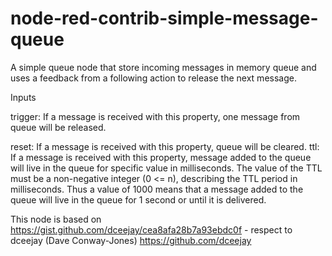 node-red-contrib-simple-message-queue
================================

A simple queue node that store incoming messages in memory queue and
uses a feedback from a following action to release the next message.

Inputs

trigger: If a message is received with this property, one message from queue will be released.

reset: If a message is received with this property, queue will be cleared.
ttl: If a message is received with this property, message added to the queue will live in the queue for specific value in milliseconds. The value of the TTL must be a non-negative integer (0 <= n), describing the TTL period in milliseconds. Thus a value of 1000 means that a message added to the queue will live in the queue for 1 second or until it is delivered.

This node is based on https://gist.github.com/dceejay/cea8afa28b7a93ebdc0f - respect to dceejay (Dave Conway-Jones) https://github.com/dceejay
